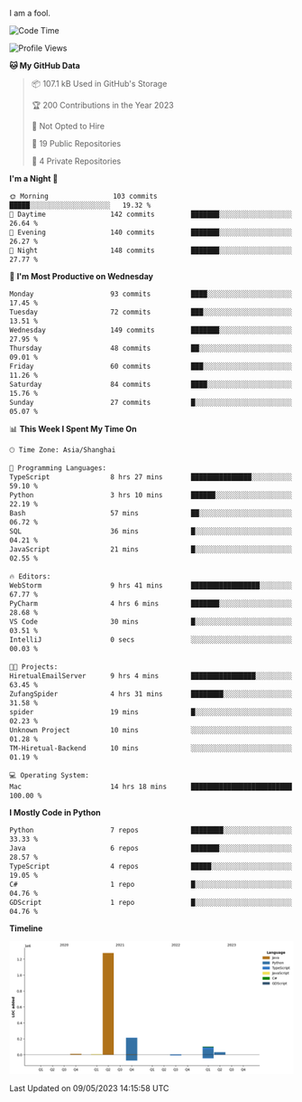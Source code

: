 I am a fool.

<!--START_SECTION:waka-->
![Code Time](http://img.shields.io/badge/Code%20Time-386%20hrs%2029%20mins-blue)

![Profile Views](http://img.shields.io/badge/Profile%20Views-21-blue)

**🐱 My GitHub Data** 

> 📦 107.1 kB Used in GitHub's Storage 
 > 
> 🏆 200 Contributions in the Year 2023
 > 
> 🚫 Not Opted to Hire
 > 
> 📜 19 Public Repositories 
 > 
> 🔑 4 Private Repositories 
 > 
**I'm a Night 🦉** 

```text
🌞 Morning                103 commits         █████░░░░░░░░░░░░░░░░░░░░   19.32 % 
🌆 Daytime                142 commits         ███████░░░░░░░░░░░░░░░░░░   26.64 % 
🌃 Evening                140 commits         ███████░░░░░░░░░░░░░░░░░░   26.27 % 
🌙 Night                  148 commits         ███████░░░░░░░░░░░░░░░░░░   27.77 % 
```
📅 **I'm Most Productive on Wednesday** 

```text
Monday                   93 commits          ████░░░░░░░░░░░░░░░░░░░░░   17.45 % 
Tuesday                  72 commits          ███░░░░░░░░░░░░░░░░░░░░░░   13.51 % 
Wednesday                149 commits         ███████░░░░░░░░░░░░░░░░░░   27.95 % 
Thursday                 48 commits          ██░░░░░░░░░░░░░░░░░░░░░░░   09.01 % 
Friday                   60 commits          ███░░░░░░░░░░░░░░░░░░░░░░   11.26 % 
Saturday                 84 commits          ████░░░░░░░░░░░░░░░░░░░░░   15.76 % 
Sunday                   27 commits          █░░░░░░░░░░░░░░░░░░░░░░░░   05.07 % 
```


📊 **This Week I Spent My Time On** 

```text
🕑︎ Time Zone: Asia/Shanghai

💬 Programming Languages: 
TypeScript               8 hrs 27 mins       ███████████████░░░░░░░░░░   59.10 % 
Python                   3 hrs 10 mins       ██████░░░░░░░░░░░░░░░░░░░   22.19 % 
Bash                     57 mins             ██░░░░░░░░░░░░░░░░░░░░░░░   06.72 % 
SQL                      36 mins             █░░░░░░░░░░░░░░░░░░░░░░░░   04.21 % 
JavaScript               21 mins             █░░░░░░░░░░░░░░░░░░░░░░░░   02.55 % 

🔥 Editors: 
WebStorm                 9 hrs 41 mins       █████████████████░░░░░░░░   67.77 % 
PyCharm                  4 hrs 6 mins        ███████░░░░░░░░░░░░░░░░░░   28.68 % 
VS Code                  30 mins             █░░░░░░░░░░░░░░░░░░░░░░░░   03.51 % 
IntelliJ                 0 secs              ░░░░░░░░░░░░░░░░░░░░░░░░░   00.03 % 

🐱‍💻 Projects: 
HiretualEmailServer      9 hrs 4 mins        ████████████████░░░░░░░░░   63.45 % 
ZufangSpider             4 hrs 31 mins       ████████░░░░░░░░░░░░░░░░░   31.58 % 
spider                   19 mins             █░░░░░░░░░░░░░░░░░░░░░░░░   02.23 % 
Unknown Project          10 mins             ░░░░░░░░░░░░░░░░░░░░░░░░░   01.28 % 
TM-Hiretual-Backend      10 mins             ░░░░░░░░░░░░░░░░░░░░░░░░░   01.19 % 

💻 Operating System: 
Mac                      14 hrs 18 mins      █████████████████████████   100.00 % 
```

**I Mostly Code in Python** 

```text
Python                   7 repos             ████████░░░░░░░░░░░░░░░░░   33.33 % 
Java                     6 repos             ███████░░░░░░░░░░░░░░░░░░   28.57 % 
TypeScript               4 repos             █████░░░░░░░░░░░░░░░░░░░░   19.05 % 
C#                       1 repo              █░░░░░░░░░░░░░░░░░░░░░░░░   04.76 % 
GDScript                 1 repo              █░░░░░░░░░░░░░░░░░░░░░░░░   04.76 % 
```



**Timeline**

![Lines of Code chart](https://raw.githubusercontent.com/VeejaLiu/VeejaLiu/master/assets/bar_graph.png)


 Last Updated on 09/05/2023 14:15:58 UTC
<!--END_SECTION:waka-->
